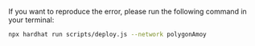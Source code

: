 If you want to reproduce the error, please run the following command in your terminal:

```bash
npx hardhat run scripts/deploy.js --network polygonAmoy
```
